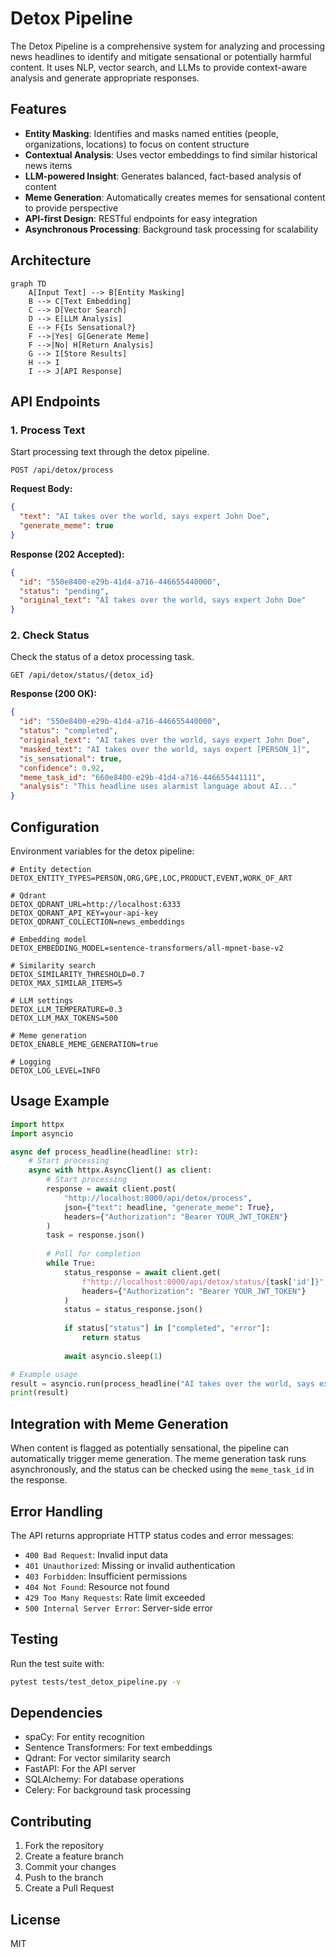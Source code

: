 # Detox Pipeline

The Detox Pipeline is a comprehensive system for analyzing and processing news headlines to identify and mitigate sensational or potentially harmful content. It uses NLP, vector search, and LLMs to provide context-aware analysis and generate appropriate responses.

## Features

- **Entity Masking**: Identifies and masks named entities (people, organizations, locations) to focus on content structure
- **Contextual Analysis**: Uses vector embeddings to find similar historical news items
- **LLM-powered Insight**: Generates balanced, fact-based analysis of content
- **Meme Generation**: Automatically creates memes for sensational content to provide perspective
- **API-first Design**: RESTful endpoints for easy integration
- **Asynchronous Processing**: Background task processing for scalability

## Architecture

```mermaid
graph TD
    A[Input Text] --> B[Entity Masking]
    B --> C[Text Embedding]
    C --> D[Vector Search]
    D --> E[LLM Analysis]
    E --> F{Is Sensational?}
    F -->|Yes| G[Generate Meme]
    F -->|No| H[Return Analysis]
    G --> I[Store Results]
    H --> I
    I --> J[API Response]
```

## API Endpoints

### 1. Process Text

Start processing text through the detox pipeline.

```http
POST /api/detox/process
```

**Request Body:**
```json
{
  "text": "AI takes over the world, says expert John Doe",
  "generate_meme": true
}
```

**Response (202 Accepted):**
```json
{
  "id": "550e8400-e29b-41d4-a716-446655440000",
  "status": "pending",
  "original_text": "AI takes over the world, says expert John Doe"
}
```

### 2. Check Status

Check the status of a detox processing task.

```http
GET /api/detox/status/{detox_id}
```

**Response (200 OK):**
```json
{
  "id": "550e8400-e29b-41d4-a716-446655440000",
  "status": "completed",
  "original_text": "AI takes over the world, says expert John Doe",
  "masked_text": "AI takes over the world, says expert [PERSON_1]",
  "is_sensational": true,
  "confidence": 0.92,
  "meme_task_id": "660e8400-e29b-41d4-a716-446655441111",
  "analysis": "This headline uses alarmist language about AI..."
}
```

## Configuration

Environment variables for the detox pipeline:

```env
# Entity detection
DETOX_ENTITY_TYPES=PERSON,ORG,GPE,LOC,PRODUCT,EVENT,WORK_OF_ART

# Qdrant
DETOX_QDRANT_URL=http://localhost:6333
DETOX_QDRANT_API_KEY=your-api-key
DETOX_QDRANT_COLLECTION=news_embeddings

# Embedding model
DETOX_EMBEDDING_MODEL=sentence-transformers/all-mpnet-base-v2

# Similarity search
DETOX_SIMILARITY_THRESHOLD=0.7
DETOX_MAX_SIMILAR_ITEMS=5

# LLM settings
DETOX_LLM_TEMPERATURE=0.3
DETOX_LLM_MAX_TOKENS=500

# Meme generation
DETOX_ENABLE_MEME_GENERATION=true

# Logging
DETOX_LOG_LEVEL=INFO
```

## Usage Example

```python
import httpx
import asyncio

async def process_headline(headline: str):
    # Start processing
    async with httpx.AsyncClient() as client:
        # Start processing
        response = await client.post(
            "http://localhost:8000/api/detox/process",
            json={"text": headline, "generate_meme": True},
            headers={"Authorization": "Bearer YOUR_JWT_TOKEN"}
        )
        task = response.json()
        
        # Poll for completion
        while True:
            status_response = await client.get(
                f"http://localhost:8000/api/detox/status/{task['id']}",
                headers={"Authorization": "Bearer YOUR_JWT_TOKEN"}
            )
            status = status_response.json()
            
            if status["status"] in ["completed", "error"]:
                return status
                
            await asyncio.sleep(1)

# Example usage
result = asyncio.run(process_headline("AI takes over the world, says expert"))
print(result)
```

## Integration with Meme Generation

When content is flagged as potentially sensational, the pipeline can automatically trigger meme generation. The meme generation task runs asynchronously, and the status can be checked using the `meme_task_id` in the response.

## Error Handling

The API returns appropriate HTTP status codes and error messages:

- `400 Bad Request`: Invalid input data
- `401 Unauthorized`: Missing or invalid authentication
- `403 Forbidden`: Insufficient permissions
- `404 Not Found`: Resource not found
- `429 Too Many Requests`: Rate limit exceeded
- `500 Internal Server Error`: Server-side error

## Testing

Run the test suite with:

```bash
pytest tests/test_detox_pipeline.py -v
```

## Dependencies

- spaCy: For entity recognition
- Sentence Transformers: For text embeddings
- Qdrant: For vector similarity search
- FastAPI: For the API server
- SQLAlchemy: For database operations
- Celery: For background task processing

## Contributing

1. Fork the repository
2. Create a feature branch
3. Commit your changes
4. Push to the branch
5. Create a Pull Request

## License

MIT
